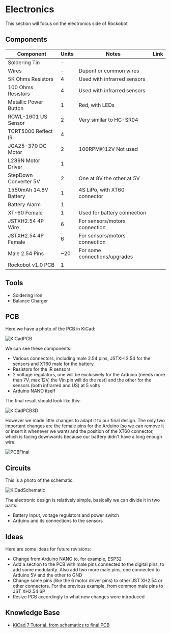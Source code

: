 # Electronics 
This section will focus on the electronics side of Rockobot

## Components
| Component             | Units | Notes                         | Link                                      |
| --------------------- | ----- | ----------------------------- | ----------------------------------------- |
| Soldering Tin         | -     |                               |                                           |
| Wires                 | -     | Dupont or common wires        |                                           |
| 5K Ohms Resistors     | 4     | Used with infrarred sensors   |                                           |
| 100 Ohms Resistors    | 4     | Used with infrarred sensors   |                                           |
| Metallic Power Button | 1     | Red, with LEDs                |                                           |
| RCWL-1601 US Sensor   | 2     | Very similar to HC-SR04       |                                           |
| TCRT5000 Reflect IR   | 4     |                               |                                           |
| JGA25-370 DC Motor    | 2     | 100RPM@12V Not used           |                                           |
| L289N Motor Driver    | 1     |                               |                                           |
| StepDown Converter 5V | 2     | One at 8V the other at 5V     |                                           |
| 1550mAh 14.8V Battery | 1     | 4S LiPo, with XT60 connector  |                                           |
| Battery Alarm         | 1     |                               |                                           |
| XT-60 Female          | 1     | Used for battery connection   |                                           |
| JSTXH2.54 4P Wire     | 6     | For sensors/motors connection |                                           |
| JSTXH2.54 4P Female   | 6     | For sensors/motors connection |                                           |
| Male 2.54 Pins        | ~20   | For some connections/upgrades |                                           |
| Rockobot v1.0 PCB     | 1     |                               |                                           |

## Tools
- Soldering Iron
- Balance Charger

## PCB
Here we have a photo of the PCB in KiCad:

![KiCadPCB](https://github.com/Pelochus/rockobot/blob/main/electronics/images/kicad_pcb.jpg)

We can see these components:
- Various connectors, including male 2.54 pins, JSTXH 2.54 for the sensors and XT60 male for the battery
- Resistors for the IR sensors
- 2 voltage regulators, one will be exclusively for the Arduino (needs more than 7V, max 12V, the Vin pin will do the rest) and the other for the sensors (both infrarred and US) at 5 volts
- Arduino NANO itself

The final result should look like this:

![KiCadPCB3D](https://github.com/Pelochus/rockobot/blob/main/electronics/images/kicad_pcb_3D.jpg)

However we made little changes to adapt it to our final design. The only two important changes are the female pins for the Arduino (so we can remove it or insert it whenever we want) and the position of the XT60 connector, which is facing downwards because our battery didn't have a long enough wire:

![PCBFinal](https://github.com/Pelochus/rockobot/blob/main/electronics/images/pcb.jpg)

## Circuits
This is a photo of the schematic:

![KiCadSchematic](https://github.com/Pelochus/rockobot/blob/main/electronics/images/kicad_schematic.jpg)

The electronic design is relatively simple, basically we can divide it in two parts:
- Battery Input, voltage regulators and power switch
- Arduino and its connections to the sensors

## Ideas
Here are some ideas for future revisions:
- Change from Arduino NANO to, for example, ESP32
- Add a section to the PCB with male pins connected to the digital pins, to add some modularity. Also add two more male pins, one connected to Arduino 5V and the other to GND
- Change some pins (like the 6 motor driver pins) to other JST XH2.54 or other connectors. For the previous example, from common male pins to JST XH2.54 6P
- Resize PCB accordingly to what new changes were introduced

## Knowledge Base
- [KiCad 7 Tutorial, from schematics to final PCB](https://www.youtube.com/watch?v=3FGNw28xBr0)
